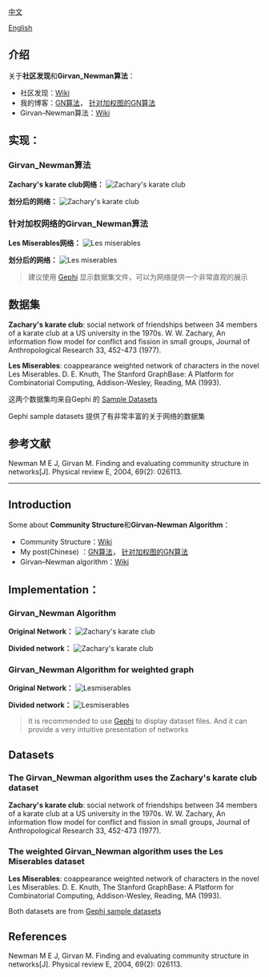 [中文][1]

[English][2]

## 介绍
关于**社区发现**和**Girvan_Newman算法**：

 - 社区发现：[Wiki][3]
 - 我的博客：[GN算法][4]，  [针对加权图的GN算法][5]
 - Girvan–Newman算法：[Wiki][6]
        

## 实现：

### Girvan_Newman算法

**Zachary's karate club网络：**
![Zachary's karate club][7]

**划分后的网络：**
![Zachary's karate club][8]

### 针对加权网络的Girvan_Newman算法

**Les Miserables网络：**
![Les miserables][9]

**划分后的网络：**
![Les miserables][10]

> 建议使用 [Gephi](https://gephi.org/ "Gephi") 显示数据集文件，可以为网络提供一个非常直观的展示

## 数据集 
**Zachary's karate club**: social network of friendships between 34 members of a karate club at a US university in the 1970s. W. W. Zachary, An information flow model for conflict and fission in small groups, Journal of Anthropological Research 33, 452-473 (1977).

**Les Miserables**: coappearance weighted network of characters in the novel Les Miserables. D. E. Knuth, The Stanford GraphBase: A Platform for Combinatorial Computing, Addison-Wesley, Reading, MA (1993).

这两个数据集均来自Gephi  的 [Sample Datasets](https://github.com/gephi/gephi/wiki/Datasets "Datasets")

Gephi sample datasets 提供了有非常丰富的关于网络的数据集

## 参考文献 

Newman M E J, Girvan M. Finding and evaluating community structure in networks[J]. Physical review E, 2004, 69(2): 026113.

------------

## Introduction
Some about **Community Structure**和**Girvan–Newman Algorithm**：

 - Community Structure：[Wiki][11]
 - My post(Chinese) ：[GN算法][12]，  [针对加权图的GN算法][13]
 - Girvan–Newman algorithm：[Wiki][14]

## Implementation：

### Girvan_Newman Algorithm

**Original Network：**
![Zachary's karate club][15]

**Divided network：**
![Zachary's karate club][16]

### Girvan_Newman Algorithm for weighted graph

**Original Network：**
![Lesmiserables][17]

**Divided network：**
![Lesmiserables][18]

> It is recommended to use [Gephi](https://gephi.org/ "Gephi") to display dataset files. And it can provide a very intuitive presentation of networks

## Datasets

### The Girvan_Newman algorithm uses the Zachary's karate club dataset
**Zachary's karate club**: social network of friendships between 34 members of a karate club at a US university in the 1970s. W. W. Zachary, An information flow model for conflict and fission in small groups, Journal of Anthropological Research 33, 452-473 (1977).

### The weighted Girvan_Newman algorithm uses the Les Miserables dataset
**Les Miserables**: coappearance weighted network of characters in the novel Les Miserables. D. E. Knuth, The Stanford GraphBase: A Platform for Combinatorial Computing, Addison-Wesley, Reading, MA (1993).

Both datasets are from [Gephi sample datasets](https://github.com/gephi/gephi/wiki/Datasets "Datasets")

## References
Newman M E J, Girvan M. Finding and evaluating community structure in networks[J]. Physical review E, 2004, 69(2): 026113.


  [1]: https://github.com/sikasjc/CommunityDetection#%E4%BB%8B%E7%BB%8D
  [2]: https://github.com/sikasjc/CommunityDetection#introduction
  [3]: https://en.wikipedia.org/wiki/Community_structure
  [4]: https://sikasjc.coding.me/2017/12/20/GN/
  [5]: https://sikasjc.github.io/2018/04/28/weighted_GN/
  [6]: https://en.wikipedia.org/wiki/Girvan%E2%80%93Newman_algorithm
  [7]: https://i.postimg.cc/X7GXdNws/79561109.png
  [8]: https://i.postimg.cc/x8q8snBT/17264809.png
  [9]: https://i.postimg.cc/fRv3T27s/75989614.png
  [10]: https://i.postimg.cc/m2CzK2tt/8315054.png
  [11]: https://en.wikipedia.org/wiki/Community_structure
  [12]: https://sikasjc.coding.me/2017/12/20/GN/
  [13]: https://sikasjc.github.io/2018/04/28/weighted_GN/
  [14]: https://en.wikipedia.org/wiki/Girvan%E2%80%93Newman_algorithm
  [15]: https://i.postimg.cc/X7GXdNws/79561109.png
  [16]: https://i.postimg.cc/x8q8snBT/17264809.png
  [17]: https://i.postimg.cc/fRv3T27s/75989614.png
  [18]: https://i.postimg.cc/m2CzK2tt/8315054.png
